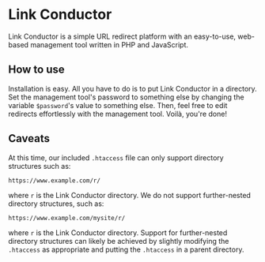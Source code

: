 # Link Conductor
Link Conductor is a simple URL redirect platform with an easy-to-use, web-based management tool written in PHP and JavaScript.

## How to use
Installation is easy. All you have to do is to put Link Conductor in a directory. Set the management tool's password to something else by changing the variable `$password`'s value to something else. Then, feel free to edit redirects effortlessly with the management tool. Voilà, you're done!

## Caveats
At this time, our included `.htaccess` file can only support directory structures such as:

`https://www.example.com/r/`

where `r` is the Link Conductor directory. We do not support further-nested directory structures, such as:

`https://www.example.com/mysite/r/`

where `r` is the Link Conductor directory. Support for further-nested directory structures can likely be achieved by slightly modifying the `.htaccess` as appropriate and putting the `.htaccess` in a parent directory.
